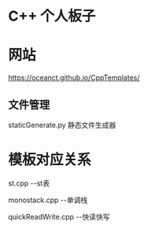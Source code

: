 # C++ 个人板子

# 网站

https://oceanct.github.io/CppTemplates/

## 文件管理

staticGenerate.py 静态文件生成器

# 模板对应关系

st.cpp --st表

monostack.cpp --单调栈

quickReadWrite.cpp --快读快写

